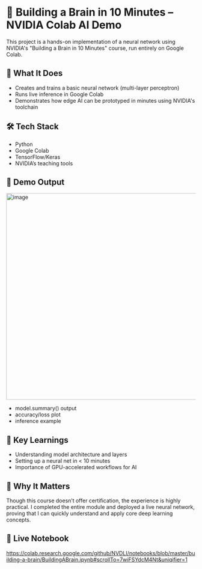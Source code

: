 # 🧠 Building a Brain in 10 Minutes – NVIDIA Colab AI Demo

This project is a hands-on implementation of a neural network using NVIDIA's "Building a Brain in 10 Minutes" course, run entirely on Google Colab.

## 🚀 What It Does
- Creates and trains a basic neural network (multi-layer perceptron)
- Runs live inference in Google Colab
- Demonstrates how edge AI can be prototyped in minutes using NVIDIA's toolchain

## 🛠️ Tech Stack
- Python
- Google Colab
- TensorFlow/Keras
- NVIDIA’s teaching tools

## 📸 Demo Output
<img width="719" height="550" alt="image" src="https://github.com/user-attachments/assets/555c89a5-7a9c-4736-ba83-19d19cef7147" />

- model.summary() output
- accuracy/loss plot
- inference example

## 🧠 Key Learnings
- Understanding model architecture and layers
- Setting up a neural net in < 10 minutes
- Importance of GPU-accelerated workflows for AI

## 💼 Why It Matters
Though this course doesn’t offer certification, the experience is highly practical. I completed the entire module and deployed a live neural network, proving that I can quickly understand and apply core deep learning concepts.

## 🔗 Live Notebook
https://colab.research.google.com/github/NVDLI/notebooks/blob/master/building-a-brain/BuildingABrain.ipynb#scrollTo=7wiFSYdcM4Nt&uniqifier=1  

